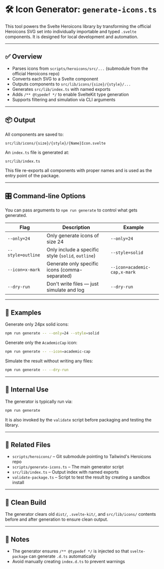 # 🛠 Icon Generator: `generate-icons.ts`

This tool powers the Svelte Heroicons library by transforming the official Heroicons SVG set into individually importable and typed `.svelte` components. It is designed for local development and automation.

---

## ✅ Overview

- Parses icons from `scripts/heroicons/src/...` (submodule from the official Heroicons repo)
- Converts each SVG to a Svelte component
- Outputs components to `src/lib/icons/{size}/{style}/...`
- Generates `src/lib/index.ts` with named exports
- Adds `/** @typedef */` to enable SvelteKit type generation
- Supports filtering and simulation via CLI arguments

---

## 📦 Output

All components are saved to:

```
src/lib/icons/{size}/{style}/{Name}Icon.svelte
```

An `index.ts` file is generated at:

```
src/lib/index.ts
```

This file re-exports all components with proper names and is used as the entry point of the package.

---

## 🎛 Command-line Options

You can pass arguments to `npm run generate` to control what gets generated.

| Flag              | Description                                      | Example                                |
|-------------------|--------------------------------------------------|----------------------------------------|
| `--only=24`       | Only generate icons of size 24                   | `--only=24`                            |
| `--style=outline` | Only include a specific style (`solid`, `outline`) | `--style=solid`                        |
| `--icon=x-mark`   | Generate only specific icons (comma-separated)  | `--icon=academic-cap,x-mark`          |
| `--dry-run`       | Don't write files — just simulate and log       | `--dry-run`                            |

---

## 🚀 Examples

Generate only 24px solid icons:

```bash
npm run generate -- --only=24 --style=solid
```

Generate only the `AcademicCap` icon:

```bash
npm run generate -- --icon=academic-cap
```

Simulate the result without writing any files:

```bash
npm run generate -- --dry-run
```

---

## 🧪 Internal Use

The generator is typically run via:

```bash
npm run generate
```

It is also invoked by the `validate` script before packaging and testing the library.

---

## 📁 Related Files

- `scripts/heroicons/` – Git submodule pointing to Tailwind's Heroicons repo
- `scripts/generate-icons.ts` – The main generator script
- `src/lib/index.ts` – Output index with named exports
- `validate-package.ts` – Script to test the result by creating a sandbox install

---

## 🧼 Clean Build

The generator clears old `dist/`, `.svelte-kit/`, and `src/lib/icons/` contents before and after generation to ensure clean output.

---

## 📌 Notes

- The generator ensures `/** @typedef */` is injected so that `svelte-package` can generate `.d.ts` automatically
- Avoid manually creating `index.d.ts` to prevent warnings